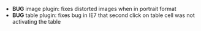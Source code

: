 - **BUG** image plugin: fixes distorted images when in portrait format
- **BUG** table plugin: fixes bug in IE7 that second click on table cell was not activating the table